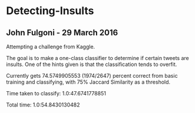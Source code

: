 # Detecting-Insults
## John Fulgoni - 29 March 2016

Attempting a challenge from Kaggle.

The goal is to make a one-class classifier to determine if certain tweets are insults.
One of the hints given is that the classification tends to overfit.

Currently gets 74.5749905553 (1974/2647) percent correct from basic training and classifying, with 75% Jaccard Similarity as a threshold.

Time taken to classify: 1.0:47.6741778851

Total time: 1.0:54.8430130482